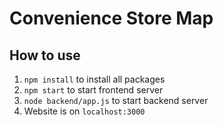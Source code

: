 # Convenience Store Map

## How to use

1. `npm install` to install all packages
2. `npm start` to start frontend server
3. `node backend/app.js` to start backend server
4. Website is on `localhost:3000`

